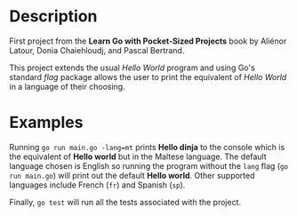 # Description

First project from the **Learn Go with Pocket-Sized Projects** book by Aliénor Latour, Donia Chaiehloudj, and Pascal Bertrand.

This project extends the usual *Hello World* program and using Go's standard *flag* package allows the user to print the equivalent of *Hello World* in a language of their choosing.

# Examples

Running `go run main.go -lang=mt` prints **Hello dinja** to the console which is the equivalent of **Hello world** but in the Maltese language. The default language chosen is English so running the program without the `lang` flag (`go run main.go`) will print out the default **Hello world**. Other supported languages include French (`fr`) and Spanish (`sp`).

Finally, `go test` will run all the tests associated with the project.
